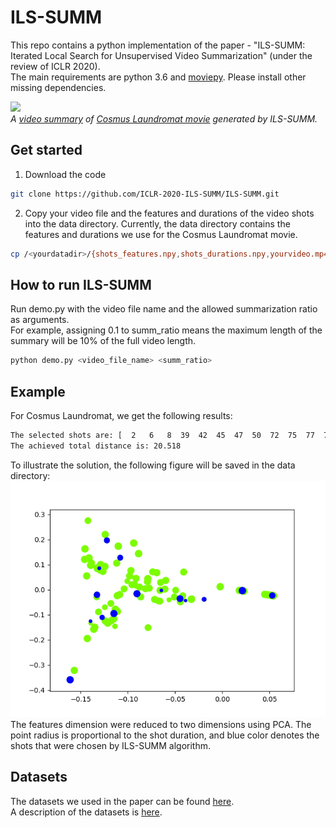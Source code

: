 # ILS-SUMM
This repo contains a python implementation of the paper - "ILS-SUMM: Iterated Local Search for Unsupervised Video Summarization" (under the review of ICLR 2020).  
The main requirements are python 3.6 and [moviepy](https://zulko.github.io/moviepy/install.html). Please install other missing dependencies.

[![](Cosmus_Laundromat.gif)](https://github.com/ICLR-2020-ILS-SUMM/ILS-SUMM/blob/master/data/video_summary.mp4?raw=true)  
*A [video summary](https://github.com/ICLR-2020-ILS-SUMM/ILS-SUMM/blob/master/data/video_summary.mp4?raw=true) of [Cosmus Laundromat movie](https://www.youtube.com/watch?v=Y-rmzh0PI3c) generated by ILS-SUMM.*  

## Get started
1. Download the code
```bash
git clone https://github.com/ICLR-2020-ILS-SUMM/ILS-SUMM.git
```
2. Copy your video file and the features and durations of the video shots into the data directory. Currently, the data directory contains the features and durations we use for the Cosmus Laundromat movie.
```bash
cp /<yourdatadir>/{shots_features.npy,shots_durations.npy,yourvideo.mp4} /data/
```

## How to run ILS-SUMM
Run demo.py with the video file name and the allowed summarization ratio as arguments.  
For example, assigning 0.1 to summ_ratio means the maximum length of the summary will be 10% of the full video length.
```bash
python demo.py <video_file_name> <summ_ratio>
```
## Example
For Cosmus Laundromat, we get the following results:
```bash
The selected shots are: [  2   6   8  39  42  45  47  50  72  75  77  78  79  88 102]
The achieved total distance is: 20.518
```
To illustrate the solution, the following figure will be saved in the data directory:
![](data/Solution_Visualization.png)  
The features dimension were reduced to two dimensions using PCA. The point radius is proportional to the shot duration, and blue color denotes the shots that were chosen by ILS-SUMM algorithm.

## Datasets
The datasets we used in the paper can be found [here]().  
A description of the datasets is [here](datasets/Datasets%20Description.md).



